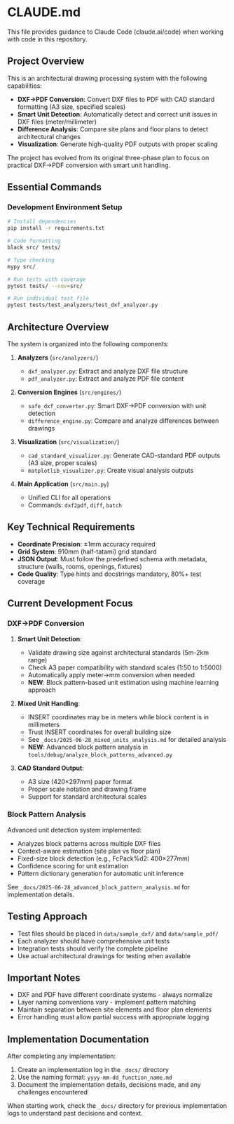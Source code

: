 # CLAUDE.md

This file provides guidance to Claude Code (claude.ai/code) when working with code in this repository.

## Project Overview

This is an architectural drawing processing system with the following capabilities:
- **DXF→PDF Conversion**: Convert DXF files to PDF with CAD standard formatting (A3 size, specified scales)
- **Smart Unit Detection**: Automatically detect and correct unit issues in DXF files (meter/millimeter)
- **Difference Analysis**: Compare site plans and floor plans to detect architectural changes
- **Visualization**: Generate high-quality PDF outputs with proper scaling

The project has evolved from its original three-phase plan to focus on practical DXF→PDF conversion with smart unit handling.

## Essential Commands

### Development Environment Setup
```bash
# Install dependencies
pip install -r requirements.txt

# Code formatting
black src/ tests/

# Type checking
mypy src/

# Run tests with coverage
pytest tests/ --cov=src/

# Run individual test file
pytest tests/test_analyzers/test_dxf_analyzer.py
```

## Architecture Overview

The system is organized into the following components:

1. **Analyzers** (`src/analyzers/`)
   - `dxf_analyzer.py`: Extract and analyze DXF file structure
   - `pdf_analyzer.py`: Extract and analyze PDF file content

2. **Conversion Engines** (`src/engines/`)
   - `safe_dxf_converter.py`: Smart DXF→PDF conversion with unit detection
   - `difference_engine.py`: Compare and analyze differences between drawings

3. **Visualization** (`src/visualization/`)
   - `cad_standard_visualizer.py`: Generate CAD-standard PDF outputs (A3 size, proper scales)
   - `matplotlib_visualizer.py`: Create visual analysis outputs

4. **Main Application** (`src/main.py`)
   - Unified CLI for all operations
   - Commands: `dxf2pdf`, `diff`, `batch`

## Key Technical Requirements

- **Coordinate Precision**: ±1mm accuracy required
- **Grid System**: 910mm (half-tatami) grid standard
- **JSON Output**: Must follow the predefined schema with metadata, structure (walls, rooms, openings, fixtures)
- **Code Quality**: Type hints and docstrings mandatory, 80%+ test coverage

## Current Development Focus

### DXF→PDF Conversion
1. **Smart Unit Detection**:
   - Validate drawing size against architectural standards (5m-2km range)
   - Check A3 paper compatibility with standard scales (1:50 to 1:5000)
   - Automatically apply meter→mm conversion when needed
   - **NEW**: Block pattern-based unit estimation using machine learning approach

2. **Mixed Unit Handling**:
   - INSERT coordinates may be in meters while block content is in millimeters
   - Trust INSERT coordinates for overall building size
   - See `_docs/2025-06-28_mixed_units_analysis.md` for detailed analysis
   - **NEW**: Advanced block pattern analysis in `tools/debug/analyze_block_patterns_advanced.py`

3. **CAD Standard Output**:
   - A3 size (420×297mm) paper format
   - Proper scale notation and drawing frame
   - Support for standard architectural scales

### Block Pattern Analysis
Advanced unit detection system implemented:
- Analyzes block patterns across multiple DXF files
- Context-aware estimation (site plan vs floor plan)
- Fixed-size block detection (e.g., FcPack%d2: 400×277mm)
- Confidence scoring for unit estimation
- Pattern dictionary generation for automatic unit inference

See `_docs/2025-06-28_advanced_block_pattern_analysis.md` for implementation details.

## Testing Approach

- Test files should be placed in `data/sample_dxf/` and `data/sample_pdf/`
- Each analyzer should have comprehensive unit tests
- Integration tests should verify the complete pipeline
- Use actual architectural drawings for testing when available

## Important Notes

- DXF and PDF have different coordinate systems - always normalize
- Layer naming conventions vary - implement pattern matching
- Maintain separation between site elements and floor plan elements
- Error handling must allow partial success with appropriate logging

## Implementation Documentation

After completing any implementation:
1. Create an implementation log in the `_docs/` directory
2. Use the naming format: `yyyy-mm-dd_function_name.md`
3. Document the implementation details, decisions made, and any challenges encountered

When starting work, check the `_docs/` directory for previous implementation logs to understand past decisions and context.